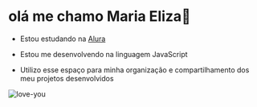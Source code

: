 # olá me chamo Maria Eliza💟

- Estou estudando na [Alura](https://www.alura.com.br/)

- Estou me desenvolvendo na linguagem JavaScript

- Utilizo esse espaço para minha organização e compartilhamento dos meu projetos desenvolvidos
  
![love-you](https://github.com/user-attachments/assets/f2f0f139-b0a7-4b82-abdd-40ce94fc1145)

